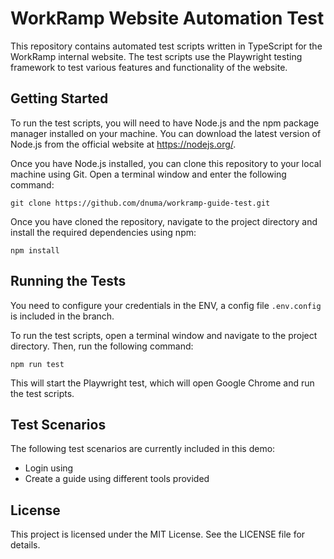 # WorkRamp Website Automation Test

This repository contains automated test scripts written in TypeScript for the WorkRamp internal website. The test scripts use the Playwright testing framework to test various features and functionality of the website.

## Getting Started

To run the test scripts, you will need to have Node.js and the npm package manager installed on your machine. You can download the latest version of Node.js from the official website at https://nodejs.org/.

Once you have Node.js installed, you can clone this repository to your local machine using Git. Open a terminal window and enter the following command:

`git clone https://github.com/dnuma/workramp-guide-test.git`

Once you have cloned the repository, navigate to the project directory and install the required dependencies using npm:

`npm install`

## Running the Tests

You need to configure your credentials in the ENV, a config file `.env.config` is included in the branch.

To run the test scripts, open a terminal window and navigate to the project directory. Then, run the following command:

`npm run test`

This will start the Playwright test, which will open Google Chrome and run the test scripts.

## Test Scenarios

The following test scenarios are currently included in this demo:

- Login using
- Create a guide using different tools provided

## License

This project is licensed under the MIT License. See the LICENSE file for details.
